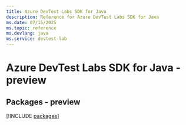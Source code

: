 ```yaml
---
title: Azure DevTest Labs SDK for Java
description: Reference for Azure DevTest Labs SDK for Java
ms.date: 07/15/2025
ms.topic: reference
ms.devlang: java
ms.service: devtest-lab
---
```

# Azure DevTest Labs SDK for Java - preview
## Packages - preview
[!INCLUDE [packages](devtest-labs-index.md)]